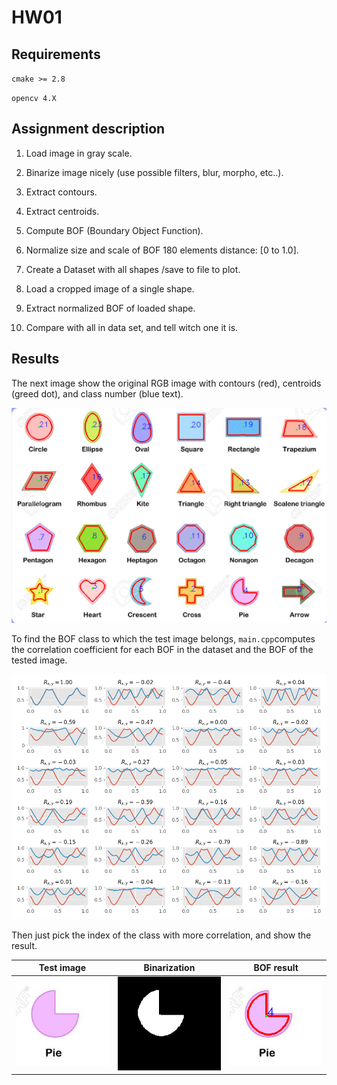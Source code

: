 # HW01
## Requirements

`cmake >= 2.8`

`opencv 4.X`

## Assignment description

1. Load image in gray scale.
2. Binarize image nicely  (use possible filters, blur, morpho, etc..).
3. Extract contours.
4. Extract centroids.

5. Compute BOF (Boundary Object Function).
6. Normalize size and scale of BOF 180 elements distance: [0 to 1.0].
7. Create a Dataset with all shapes /save to file to plot.
8. Load a cropped image of a single shape.
9. Extract normalized BOF of loaded shape.
10. Compare with all in data set, and tell witch one it is.

## Results

The next image show the original RGB image with contours (red), centroids (greed dot), and class number (blue text).

![](../images/all_shapes_color_processed.png)



To find the BOF class to which the test image belongs,  `main.cpp`computes the correlation coefficient for each BOF in the dataset and the BOF of the tested image.

![](../images/bof_correlations.png)

Then just pick the index of the class with more correlation, and show the result. 

| Test image                    | Binarization                         | BOF result                                    |
| ----------------------------- | ------------------------------------ | --------------------------------------------- |
| ![](../images/shape_test.jpg) | ![](../images/shape_test_binary.png) | ![](../images/shape_test_color_processed.png) |

